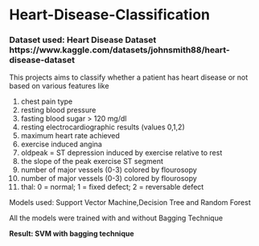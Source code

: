 # Heart-Disease-Classification
<h3>Dataset used: Heart Disease Dataset <href>https://www.kaggle.com/datasets/johnsmith88/heart-disease-dataset</href> </h3>

<p>This projects aims to classify whether a patient has heart disease or not based on various features like </p>
<ol>
<li>chest pain type </li>
<li>resting blood pressure</li>
<li>fasting blood sugar > 120 mg/dl</li>
<li>resting electrocardiographic results (values 0,1,2)</li>
<li>maximum heart rate achieved</li>
<li>exercise induced angina</li>
<li>oldpeak = ST depression induced by exercise relative to rest</li>
<li>the slope of the peak exercise ST segment</li>
<li>number of major vessels (0-3) colored by flourosopy</li>
<li>number of major vessels (0-3) colored by flourosopy</li>
<li>thal: 0 = normal; 1 = fixed defect; 2 = reversable defect</li>
</ol>
<p>Models used: Support Vector Machine,Decision Tree and Random Forest</p>
<p>All the models were trained with and without Bagging Technique</p>
<p><b>Result: SVM with bagging technique </b></p>




